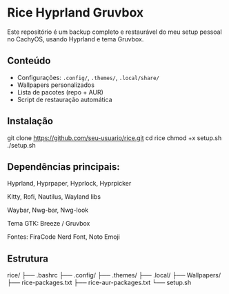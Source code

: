 # Rice Hyprland Gruvbox

Este repositório é um backup completo e restaurável do meu setup pessoal no CachyOS, usando Hyprland e tema Gruvbox.

## Conteúdo

- Configurações: `.config/`, `.themes/`, `.local/share/`
- Wallpapers personalizados
- Lista de pacotes (repo + AUR)
- Script de restauração automática

## Instalação

git clone https://github.com/seu-usuario/rice.git
cd rice
chmod +x setup.sh
./setup.sh

## Dependências principais:

Hyprland, Hyprpaper, Hyprlock, Hyprpicker

Kitty, Rofi, Nautilus, Wayland libs

Waybar, Nwg-bar, Nwg-look

Tema GTK: Breeze / Gruvbox

Fontes: FiraCode Nerd Font, Noto Emoji

## Estrutura

rice/
├── .bashrc
├── .config/
├── .themes/
├── .local/
├── Wallpapers/
├── rice-packages.txt
├── rice-aur-packages.txt
└── setup.sh
